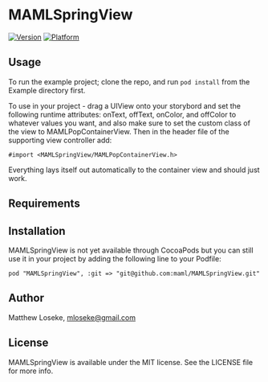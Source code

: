 # MAMLSpringView

[![Version](http://cocoapod-badges.herokuapp.com/v/MAMLSpringView/badge.png)](http://cocoadocs.org/docsets/MAMLSpringView)
[![Platform](http://cocoapod-badges.herokuapp.com/p/MAMLSpringView/badge.png)](http://cocoadocs.org/docsets/MAMLSpringView)

## Usage

To run the example project; clone the repo, and run `pod install` from the Example directory first.

To use in your project - drag a UIView onto your storybord and set the following runtime attributes: onText, offText,
onColor, and offColor to whatever values you want, and also make sure to set the custom class of the view to
MAMLPopContainerView. Then in the header file of the supporting view controller add:

    #import <MAMLSpringView/MAMLPopContainerView.h>

Everything lays itself out automatically to the container view and should just work.

## Requirements

## Installation

<!--MAMLSpringView is available through [CocoaPods](http://cocoapods.org), to install
it simply add the following line to your Podfile:-->
<!--pod "MAMLSpringView"-->

MAMLSpringView is not yet available through CocoaPods but you can still use it in your project
by adding the following line to your Podfile:

    pod "MAMLSpringView", :git => "git@github.com:maml/MAMLSpringView.git"

## Author

Matthew Loseke, mloseke@gmail.com

## License

MAMLSpringView is available under the MIT license. See the LICENSE file for more info.

